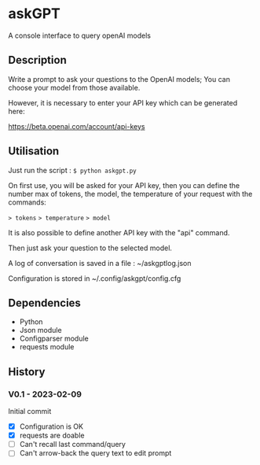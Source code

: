 # askGPT

A console interface to query openAI models

## Description

Write a prompt to ask your questions to the OpenAI models; You can choose your model from those available.

However, it is necessary to enter your API key which can be generated here:

https://beta.openai.com/account/api-keys

## Utilisation

Just run the script :
`$ python askgpt.py`

On first use, you will be asked for your API key, then you can define the number max of tokens, the model, the temperature of your request with the commands:

`> tokens`
`> temperature`
`> model`

It is also possible to define another API key with the "api" command.

Then just ask your question to the selected model.

A log of conversation is saved in a file : ~/askgptlog.json

Configuration is stored in ~/.config/askgpt/config.cfg

## Dependencies

- Python
- Json module
- Configparser module
- requests module

## History

### V0.1 - 2023-02-09

Initial commit

- [x] Configuration is OK
- [x] requests are doable
- [ ] Can't recall last command/query
- [ ] Can't arrow-back the query text to edit prompt